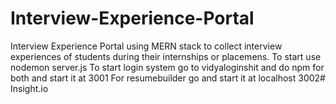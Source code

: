 # Interview-Experience-Portal
Interview Experience Portal using MERN stack to collect interview experiences of students during their internships or placemens. 
To start use nodemon server.js
To start login system go to vidyaloginshit and do npm for both and start it at 3001
For resumebuilder go and start it at localhost 3002# Insight.io
